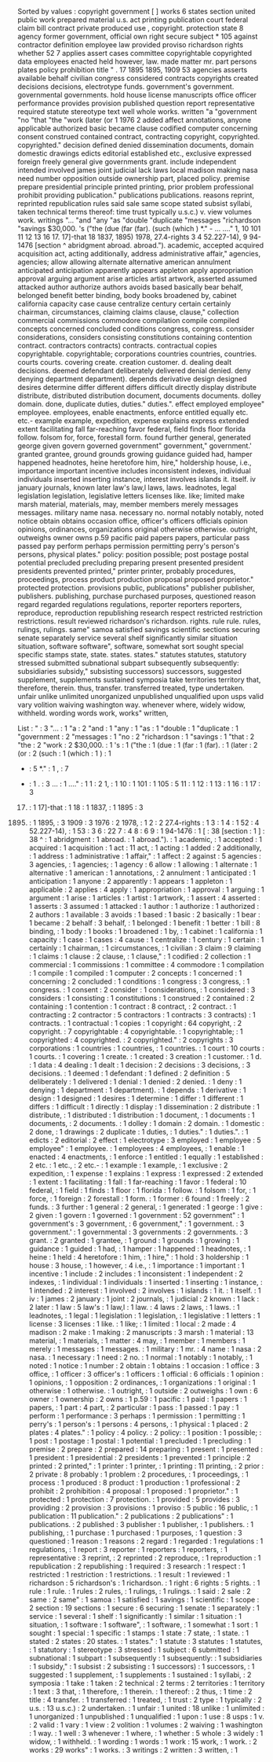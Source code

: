 Sorted by values :
copyright government [ ] works 6 states section united public work prepared material u.s. act printing publication court federal claim bill contract private produced use , copyright. protection state 8 agency former government, official own right secure subject * 105 against contractor definition employee law provided proviso richardson rights whether 52 7 applies assert cases committee copyrightable copyrighted data employees enacted held however, law. made matter mr. part persons plates policy prohibition title " . 17 1895 1895, 1909 53 agencies asserts available behalf civilian congress considered contracts copyrights created decisions decisions, electrotype funds. government's government. governmental governments. hold house license manuscripts office officer performance provides provision published question report representative required statute stereotype text well whole works. written "a "government "no "that "the "work (later (or 1 1976 2 added affect annotations, anyone applicable authorized basic became clause codified computer concerning consent construed contained contract, contracting copyright, copyrighted. copyrighted." decision defined denied dissemination documents, domain domestic drawings edicts editorial established etc., exclusive expressed foreign freely general give governments grant. include independent intended involved james joint judicial lack laws local madison making nasa need number opposition outside ownership part, placed policy. premise prepare presidential principle printed printing, prior problem professional prohibit providing publication." publications publications. reasons reprint, reprinted republication rules said sale same scope stated subsist syllabi, taken technical terms thereof: time trust typically u.s.c.) v. view volumes work. writings "... "and "any "as "double "duplicate "messages "richardson "savings $30,000. 's ("the (due (far (far). (such (which ) *." - ... ...." 1, 10 101 11 12 13 16 17. 17]-that 18 1837, 1895) 1978, 27.4-rights 3 4 52.227-14), 9 94-1476 [section ^ abridgment abroad. abroad."). academic, accepted acquired acquisition act, acting additionally, address administrative affair," agencies, agencies; allow allowing alternate alternative american annulment anticipated anticipation apparently appears appleton apply appropriation approval arguing argument arise articles artist artwork, asserted assumed attacked author authorize authors avoids based basically bear behalf, belonged benefit better binding, body books broadened by, cabinet california capacity case cause centralize century certain certainly chairman, circumstances, claiming claims clause, clause," collection commercial commissions commodore compilation compile compiled concepts concerned concluded conditions congress, congress. consider considerations, considers consisting constitutions containing contention contract. contractors contracts) contracts. contractual copies copyrightable. copyrightable; corporations countries countries, countries. courts courts. covering create. creation customer. d. dealing dealt decisions. deemed defendant deliberately delivered denial denied. deny denying department department). depends derivative design designed desires determine differ different differs difficult directly display distribute distribute, distributed distribution document, documents documents. dolley domain. done, duplicate duties, duties." duties.". effect employed employee" employee. employees, enable enactments, enforce entitled equally etc. etc.- example example, expedition, expense explains express extended extent facilitating fall far-reaching favor federal, field finds floor florida follow. folsom for, force, forestall form. found further general, generated george given govern governed government" government," government.' granted grantee, ground grounds growing guidance guided had, hamper happened headnotes, heine heretofore him, hire," holdership house, i.e., importance important incentive includes inconsistent indexes, individual individuals inserted inserting instance, interest involves islands it. itself. iv january journals, known later law's law,l laws, laws. leadnotes, legal legislation legislation, legislative letters licenses like. like; limited make marsh material, materials, may, member members merely messages messages. military name nasa. necessary no. normal notably notably, noted notice obtain obtains occasion office, officer's officers officials opinion opinions, ordinances, organizations original otherwise otherwise. outright, outweighs owner owns p.59 pacific paid papers papers, particular pass passed pay perform perhaps permission permitting perry's person's persons, physical plates." policy: position possible; post postage postal potential precluded precluding preparing present presented president presidents prevented printed," printer printer, probably procedures, proceedings, process product production proposal proposed proprietor." protected protection. provisions public, publications" publisher publisher, publishers. publishing, purchase purchased purposes, questioned reason regard regarded regulations regulations, reporter reporters reporters, reproduce, reproduction republishing research respect restricted restriction restrictions. result reviewed richardson's richardson. rights. rule rule. rules, rulings, rulings. same" samoa satisfied savings scientific sections securing senate separately service several shelf significantly similar situation situation, software software", software, somewhat sort sought special specific stamps state, state. states. states." statutes statutes, statutory stressed submitted subnational subpart subsequently subsequently: subsidiaries subsidy," subsisting successors) successors, suggested supplement, supplements sustained symposia take territories territory that, therefore, therein. thus, transfer. transferred treated, type undertaken. unfair unlike unlimited unorganized unpublished unqualified upon usps valid vary volition waiving washington way. whenever where, widely widow, withheld. wording words work, works" written, 

List :
" : 3
"... : 1
"a : 2
"and : 1
"any : 1
"as : 1
"double : 1
"duplicate : 1
"government : 2
"messages : 1
"no : 2
"richardson : 1
"savings : 1
"that : 2
"the : 2
"work : 2
$30,000. : 1
's : 1
("the : 1
(due : 1
(far : 1
(far). : 1
(later : 2
(or : 2
(such : 1
(which : 1
) : 1
* : 5
*." : 1
, : 7
- : 1
. : 3
... : 1
...." : 1
1 : 2
1, : 1
10 : 1
101 : 1
105 : 5
11 : 1
12 : 1
13 : 1
16 : 1
17 : 3
17. : 1
17]-that : 1
18 : 1
1837, : 1
1895 : 3
1895) : 1
1895, : 3
1909 : 3
1976 : 2
1978, : 1
2 : 2
27.4-rights : 1
3 : 1
4 : 1
52 : 4
52.227-14), : 1
53 : 3
6 : 22
7 : 4
8 : 6
9 : 1
94-1476 : 1
[ : 38
[section : 1
] : 38
^ : 1
abridgment : 1
abroad. : 1
abroad."). : 1
academic, : 1
accepted : 1
acquired : 1
acquisition : 1
act : 11
act, : 1
acting : 1
added : 2
additionally, : 1
address : 1
administrative : 1
affair," : 1
affect : 2
against : 5
agencies : 3
agencies, : 1
agencies; : 1
agency : 6
allow : 1
allowing : 1
alternate : 1
alternative : 1
american : 1
annotations, : 2
annulment : 1
anticipated : 1
anticipation : 1
anyone : 2
apparently : 1
appears : 1
appleton : 1
applicable : 2
applies : 4
apply : 1
appropriation : 1
approval : 1
arguing : 1
argument : 1
arise : 1
articles : 1
artist : 1
artwork, : 1
assert : 4
asserted : 1
asserts : 3
assumed : 1
attacked : 1
author : 1
authorize : 1
authorized : 2
authors : 1
available : 3
avoids : 1
based : 1
basic : 2
basically : 1
bear : 1
became : 2
behalf : 3
behalf, : 1
belonged : 1
benefit : 1
better : 1
bill : 8
binding, : 1
body : 1
books : 1
broadened : 1
by, : 1
cabinet : 1
california : 1
capacity : 1
case : 1
cases : 4
cause : 1
centralize : 1
century : 1
certain : 1
certainly : 1
chairman, : 1
circumstances, : 1
civilian : 3
claim : 9
claiming : 1
claims : 1
clause : 2
clause, : 1
clause," : 1
codified : 2
collection : 1
commercial : 1
commissions : 1
committee : 4
commodore : 1
compilation : 1
compile : 1
compiled : 1
computer : 2
concepts : 1
concerned : 1
concerning : 2
concluded : 1
conditions : 1
congress : 3
congress, : 1
congress. : 1
consent : 2
consider : 1
considerations, : 1
considered : 3
considers : 1
consisting : 1
constitutions : 1
construed : 2
contained : 2
containing : 1
contention : 1
contract : 8
contract, : 2
contract. : 1
contracting : 2
contractor : 5
contractors : 1
contracts : 3
contracts) : 1
contracts. : 1
contractual : 1
copies : 1
copyright : 64
copyright, : 2
copyright. : 7
copyrightable : 4
copyrightable. : 1
copyrightable; : 1
copyrighted : 4
copyrighted. : 2
copyrighted." : 2
copyrights : 3
corporations : 1
countries : 1
countries, : 1
countries. : 1
court : 10
courts : 1
courts. : 1
covering : 1
create. : 1
created : 3
creation : 1
customer. : 1
d. : 1
data : 4
dealing : 1
dealt : 1
decision : 2
decisions : 3
decisions, : 3
decisions. : 1
deemed : 1
defendant : 1
defined : 2
definition : 5
deliberately : 1
delivered : 1
denial : 1
denied : 2
denied. : 1
deny : 1
denying : 1
department : 1
department). : 1
depends : 1
derivative : 1
design : 1
designed : 1
desires : 1
determine : 1
differ : 1
different : 1
differs : 1
difficult : 1
directly : 1
display : 1
dissemination : 2
distribute : 1
distribute, : 1
distributed : 1
distribution : 1
document, : 1
documents : 1
documents, : 2
documents. : 1
dolley : 1
domain : 2
domain. : 1
domestic : 2
done, : 1
drawings : 2
duplicate : 1
duties, : 1
duties." : 1
duties.". : 1
edicts : 2
editorial : 2
effect : 1
electrotype : 3
employed : 1
employee : 5
employee" : 1
employee. : 1
employees : 4
employees, : 1
enable : 1
enacted : 4
enactments, : 1
enforce : 1
entitled : 1
equally : 1
established : 2
etc. : 1
etc., : 2
etc.- : 1
example : 1
example, : 1
exclusive : 2
expedition, : 1
expense : 1
explains : 1
express : 1
expressed : 2
extended : 1
extent : 1
facilitating : 1
fall : 1
far-reaching : 1
favor : 1
federal : 10
federal, : 1
field : 1
finds : 1
floor : 1
florida : 1
follow. : 1
folsom : 1
for, : 1
force, : 1
foreign : 2
forestall : 1
form. : 1
former : 6
found : 1
freely : 2
funds. : 3
further : 1
general : 2
general, : 1
generated : 1
george : 1
give : 2
given : 1
govern : 1
governed : 1
government : 52
government" : 1
government's : 3
government, : 6
government," : 1
government. : 3
government.' : 1
governmental : 3
governments : 2
governments. : 3
grant. : 2
granted : 1
grantee, : 1
ground : 1
grounds : 1
growing : 1
guidance : 1
guided : 1
had, : 1
hamper : 1
happened : 1
headnotes, : 1
heine : 1
held : 4
heretofore : 1
him, : 1
hire," : 1
hold : 3
holdership : 1
house : 3
house, : 1
however, : 4
i.e., : 1
importance : 1
important : 1
incentive : 1
include : 2
includes : 1
inconsistent : 1
independent : 2
indexes, : 1
individual : 1
individuals : 1
inserted : 1
inserting : 1
instance, : 1
intended : 2
interest : 1
involved : 2
involves : 1
islands : 1
it. : 1
itself. : 1
iv : 1
james : 2
january : 1
joint : 2
journals, : 1
judicial : 2
known : 1
lack : 2
later : 1
law : 5
law's : 1
law,l : 1
law. : 4
laws : 2
laws, : 1
laws. : 1
leadnotes, : 1
legal : 1
legislation : 1
legislation, : 1
legislative : 1
letters : 1
license : 3
licenses : 1
like. : 1
like; : 1
limited : 1
local : 2
made : 4
madison : 2
make : 1
making : 2
manuscripts : 3
marsh : 1
material : 13
material, : 1
materials, : 1
matter : 4
may, : 1
member : 1
members : 1
merely : 1
messages : 1
messages. : 1
military : 1
mr. : 4
name : 1
nasa : 2
nasa. : 1
necessary : 1
need : 2
no. : 1
normal : 1
notably : 1
notably, : 1
noted : 1
notice : 1
number : 2
obtain : 1
obtains : 1
occasion : 1
office : 3
office, : 1
officer : 3
officer's : 1
officers : 1
official : 6
officials : 1
opinion : 1
opinions, : 1
opposition : 2
ordinances, : 1
organizations : 1
original : 1
otherwise : 1
otherwise. : 1
outright, : 1
outside : 2
outweighs : 1
own : 6
owner : 1
ownership : 2
owns : 1
p.59 : 1
pacific : 1
paid : 1
papers : 1
papers, : 1
part : 4
part, : 2
particular : 1
pass : 1
passed : 1
pay : 1
perform : 1
performance : 3
perhaps : 1
permission : 1
permitting : 1
perry's : 1
person's : 1
persons : 4
persons, : 1
physical : 1
placed : 2
plates : 4
plates." : 1
policy : 4
policy. : 2
policy: : 1
position : 1
possible; : 1
post : 1
postage : 1
postal : 1
potential : 1
precluded : 1
precluding : 1
premise : 2
prepare : 2
prepared : 14
preparing : 1
present : 1
presented : 1
president : 1
presidential : 2
presidents : 1
prevented : 1
principle : 2
printed : 2
printed," : 1
printer : 1
printer, : 1
printing : 11
printing, : 2
prior : 2
private : 8
probably : 1
problem : 2
procedures, : 1
proceedings, : 1
process : 1
produced : 8
product : 1
production : 1
professional : 2
prohibit : 2
prohibition : 4
proposal : 1
proposed : 1
proprietor." : 1
protected : 1
protection : 7
protection. : 1
provided : 5
provides : 3
providing : 2
provision : 3
provisions : 1
proviso : 5
public : 16
public, : 1
publication : 11
publication." : 2
publications : 2
publications" : 1
publications. : 2
published : 3
publisher : 1
publisher, : 1
publishers. : 1
publishing, : 1
purchase : 1
purchased : 1
purposes, : 1
question : 3
questioned : 1
reason : 1
reasons : 2
regard : 1
regarded : 1
regulations : 1
regulations, : 1
report : 3
reporter : 1
reporters : 1
reporters, : 1
representative : 3
reprint, : 2
reprinted : 2
reproduce, : 1
reproduction : 1
republication : 2
republishing : 1
required : 3
research : 1
respect : 1
restricted : 1
restriction : 1
restrictions. : 1
result : 1
reviewed : 1
richardson : 5
richardson's : 1
richardson. : 1
right : 6
rights : 5
rights. : 1
rule : 1
rule. : 1
rules : 2
rules, : 1
rulings, : 1
rulings. : 1
said : 2
sale : 2
same : 2
same" : 1
samoa : 1
satisfied : 1
savings : 1
scientific : 1
scope : 2
section : 19
sections : 1
secure : 6
securing : 1
senate : 1
separately : 1
service : 1
several : 1
shelf : 1
significantly : 1
similar : 1
situation : 1
situation, : 1
software : 1
software", : 1
software, : 1
somewhat : 1
sort : 1
sought : 1
special : 1
specific : 1
stamps : 1
state : 7
state, : 1
state. : 1
stated : 2
states : 20
states. : 1
states." : 1
statute : 3
statutes : 1
statutes, : 1
statutory : 1
stereotype : 3
stressed : 1
subject : 6
submitted : 1
subnational : 1
subpart : 1
subsequently : 1
subsequently: : 1
subsidiaries : 1
subsidy," : 1
subsist : 2
subsisting : 1
successors) : 1
successors, : 1
suggested : 1
supplement, : 1
supplements : 1
sustained : 1
syllabi, : 2
symposia : 1
take : 1
taken : 2
technical : 2
terms : 2
territories : 1
territory : 1
text : 3
that, : 1
therefore, : 1
therein. : 1
thereof: : 2
thus, : 1
time : 2
title : 4
transfer. : 1
transferred : 1
treated, : 1
trust : 2
type : 1
typically : 2
u.s. : 13
u.s.c.) : 2
undertaken. : 1
unfair : 1
united : 18
unlike : 1
unlimited : 1
unorganized : 1
unpublished : 1
unqualified : 1
upon : 1
use : 8
usps : 1
v. : 2
valid : 1
vary : 1
view : 2
volition : 1
volumes : 2
waiving : 1
washington : 1
way. : 1
well : 3
whenever : 1
where, : 1
whether : 5
whole : 3
widely : 1
widow, : 1
withheld. : 1
wording : 1
words : 1
work : 15
work, : 1
work. : 2
works : 29
works" : 1
works. : 3
writings : 2
written : 3
written, : 1
